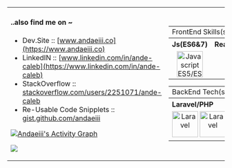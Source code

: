 
<table border="0">
 <tr>
  <td>
   
#### ..also find me on ~ 
 - Dev.Site :: [www.andaeiii.co](https://www.andaeiii.co) 
 - LinkedIN :: [www.linkedin.com/in/ande-caleb](https://www.linkedin.com/in/ande-caleb) 
 - StackOverflow :: [stackoverflow.com/users/2251071/ande-caleb](https://www.stackoverflow.com/users/2251071/ande-caleb) 
 - Re-Usable Code Snipplets :: [gist.github.com/andaeiii](https://gist.github.com/andaeiii)

<p align="left">
  <a href="https://github-readme-stats.vercel.app/api/top-langs/?username=andaeiii&theme=dark&langs_count=6&layout=compact"><img alt="Andaeiii's Activity Graph" src="https://github-readme-stats.vercel.app/api/top-langs/?username=andaeiii&theme=dark&langs_count=4&layout=compact&show_icons=true&custom_title=React%20Focused+%2F+Typescript" /></a>
 </p>

![](https://komarev.com/ghpvc/?username=andaeiii&style=flat-square&color=000000&label=Profile+VIEWS)

   
  </td>
  
  <td>
   
   
   <table border="0">
    
  <tr>
    <td colspan="4" align="left">
     FrontEnd Skills(s)/
   </td>
    </tr>
    
  <tr>
    <th align="left">Js(ES6&7)</th>
    <th align="left">React/Redux++</th>
    <th align="left">GSAP/ThreeJS</th>
  </tr>
  <tr>
    <td align="center">
      <img src="https://www.vectorlogo.zone/logos/javascript/javascript-vertical.svg" alt="Javascript ES5/ES6"  height="60">
    </td>
    <td align="center">
      <img src="https://www.vectorlogo.zone/logos/reactjs/reactjs-icon.svg" alt="React/Angular++"  height="60">
    </td>      
    <td align="center">
      <img src="https://ingenuitysoftwarelabs.com/wp-content/uploads/2020/01/three-js-logo.png" alt="Redux++" height="60"/>
    </td>
   </tr> 
</table>
   
   
   
   
   <table border="0">
    
  <tr>
    <td colspan="2" align="left">
     BackEnd Tech(s)
   </td>
    </tr>
    
  <tr>
    <th align="left">Laravel/PHP</th>
   <th align="left">Node/ExpressJS</th>
<!--    <th align="left">Flask</th> -->
  </tr>
  <tr>
    <td align="center">
      <img src="https://upload.wikimedia.org/wikipedia/commons/thumb/9/9a/Laravel.svg/1200px-Laravel.svg.png" alt="Laravel"  height="60">
     <img src="https://www.vectorlogo.zone/logos/php/php-ar21.svg" alt="Laravel"  height="60">
    </td>   
    <td align="center">
     <img src="https://nodejs.org/static/images/logos/nodejs-new-pantone-white.svg" alt="Node+ExpressJS" height="60"/>
<!--     
<img src="https://www.vectorlogo.zone/logos/expressjs/expressjs-icon.svg" alt="Node+ExpressJS" height="60"/>
</td>   
    <td align="center">
      <img src="https://www.vectorlogo.zone/logos/pocoo_flask/pocoo_flask-icon.svg" alt="Python/Flask" height="60"/>
    </td> -->
   </tr> 
</table>
   
   
  </td>
 </tr>
 </table>
 


